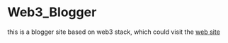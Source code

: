 # Web3_Blogger
this is a blogger site based on web3 stack, which could visit the [web site](https://web3-blogger.vercel.app/)
